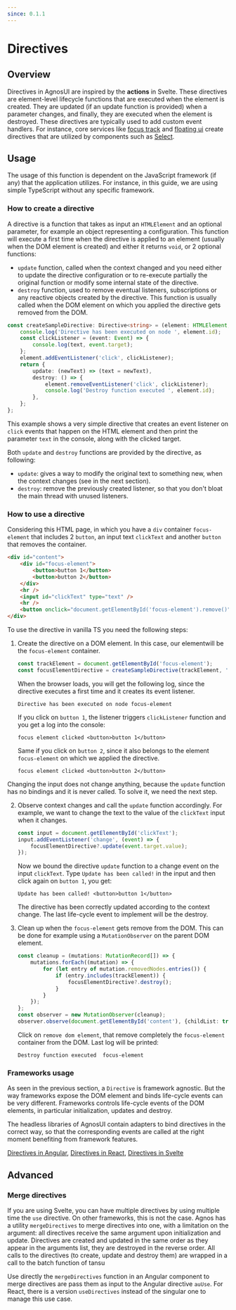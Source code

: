 ```yaml
---
since: 0.1.1
---
```


# Directives

## Overview

Directives in AgnosUI are inspired by the **actions** in Svelte. These directives are element-level lifecycle functions that are executed when the element is created. They are updated (if an update function is provided) when a parameter changes, and finally, they are executed when the element is destroyed.
These directives are typically used to add custom event handlers. For instance, core services like [focus track](../04-Services/01-Focustrack.md) and [floating ui](../04-Services/03-Floating-UI.md) create directives that are utilized by components such as [Select](../components/select/examples).

## Usage

The usage of this function is dependent on the JavaScript framework (if any) that the application utilizes. For instance, in this guide, we are using simple TypeScript without any specific framework.

### How to create a directive

A directive is a function that takes as input an `HTMLElement` and an optional parameter, for example an object representing a configuration.
This function will execute a first time when the directive is applied to an element (usually when the DOM element is created) and either it returns `void`, or 2 optional functions:

- `update` function, called when the context changed and you need either to update the directive configuration or to re-execute partially the original function or modify some internal state of the directive.
- `destroy` function, used to remove eventual listeners, subscriptions or any reactive objects created by the directive. This function is usually called when the DOM element on which you applied the directive gets removed from the DOM.

```typescript
const createSampleDirective: Directive<string> = (element: HTMLElement, text: string) => {
	console.log('Directive has been executed on node ', element.id);
	const clickListener = (event: Event) => {
		console.log(text, event.target);
	};
	element.addEventListener('click', clickListener);
	return {
		update: (newText) => (text = newText),
		destroy: () => {
			element.removeEventListener('click', clickListener);
			console.log('Destroy function executed ', element.id);
		},
	};
};
```

This example shows a very simple directive that creates an event listener on `click` events that happen on the HTML element and then print the parameter `text` in the console, along with the clicked target.

Both `update` and `destroy` functions are provided by the directive, as following:

- `update`: gives a way to modify the original text to something new, when the context changes (see in the next section).
- `destroy`: remove the previously created listener, so that you don't bloat the main thread with unused listeners.

### How to use a directive

Considering this HTML page, in which you have a `div` container `focus-element` that includes 2 `button`, an input text `clickText` and another `button` that removes the container.

```html
<div id="content">
	<div id="focus-element">
		<button>button 1</button>
		<button>button 2</button>
	</div>
	<hr />
	<input id="clickText" type="text" />
	<hr />
	<button onclick="document.getElementById('focus-element').remove()">remove dom element</button>
</div>
```

To use the directive in vanilla TS you need the following steps:

1.  Create the directive on a DOM element. In this case, our elementwill be the `focus-element` container.

    ```typescript
    const trackElement = document.getElementById('focus-element');
    const focusElementDirective = createSampleDirective(trackElement, 'focus-element click');
    ```

    When the browser loads, you will get the following log, since the directive executes a first time and it creates its event listener.

    ```
    Directive has been executed on node focus-element
    ```

    If you click on `button 1`, the listener triggers `clickListener` function and you get a log into the console:

    ```
    focus element clicked <button>​button 1​</button>​
    ```

    Same if you click on `button 2`, since it also belongs to the element `focus-element` on which we applied the directive.

    ```
    focus element clicked <button>​button 2</button>​
    ```

Changing the input does not change anything, because the `update` function has no bindings and it is never called. To solve it, we need the next step.

2.  Observe context changes and call the `update` function accordingly. For example, we want to change the text to the value of the `clickText` input when it changes.

    ```typescript
    const input = document.getElementById('clickText');
    input.addEventListener('change', (event) => {
    	focusElementDirective?.update(event.target.value);
    });
    ```

    Now we bound the directive `update` function to a change event on the input `clickText`.
    Type `Update has been called!` in the input and then click again on `button 1`, you get:

    ```
    Update has been called! <button>​button 1</button>​
    ```

    The directive has been correctly updated according to the context change.
    The last life-cycle event to implement will be the destroy.

3.  Clean up when the `focus-element` gets remove from the DOM. This can be done for example using a `MutationObserver` on the parent DOM element.

    ```typescript
    const cleanup = (mutations: MutationRecord[]) => {
    	mutations.forEach((mutation) => {
    		for (let entry of mutation.removedNodes.entries()) {
    			if (entry.includes(trackElement)) {
    				focusElementDirective?.destroy();
    			}
    		}
    	});
    };
    const observer = new MutationObserver(cleanup);
    observer.observe(document.getElementById('content'), {childList: true});
    ```

    Click on `remove dom element`, that remove completely the `focus-element` container from the DOM. Last log will be printed:

    ```
    Destroy function executed  focus-element
    ```

### Frameworks usage

As seen in the previous section, a `Directive` is framework agnostic. But the way frameworks expose the DOM element and binds life-cycle events can be very different. Frameworks controls life-cycle events of the DOM elements, in particular initialization, updates and destroy.

The headless libraries of AgnosUI contain adapters to bind directives in the correct way, so that the corresponding events are called at the right moment benefiting from framework features.

<!-- <framework-specific src="Directives.md"> -->

[Directives in Angular](../../angular/docs/Directives.md),
[Directives in React](../../react/docs/Directives.md),
[Directives in Svelte](../../svelte/docs/Directives.md)

<!-- </framework-specific> -->

## Advanced

### Merge directives

If you are using Svelte, you can have multiple directives by using multiple time the `use` directive. On other frameworks, this is not the case.
Agnos has a utility `mergeDirectives` to merge directives into one, with a limitation on the argument:
all directives receive the same argument upon initialization and update.
Directives are created and updated in the same order as they appear in the arguments list,
they are destroyed in the reverse order.
All calls to the directives (to create, update and destroy them) are wrapped in a call to the batch function of tansu

Use directly the `mergeDirectives` function in an Angular component to merge directives are pass them as input to the Angular directive `auUse`. For React, there is a version `useDirectives` instead of the singular one to manage this use case.
